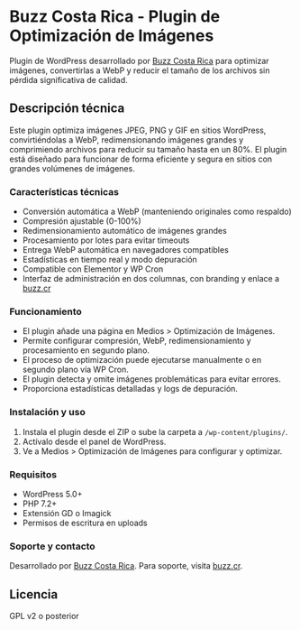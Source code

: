 # Buzz Costa Rica - Plugin de Optimización de Imágenes

Plugin de WordPress desarrollado por [Buzz Costa Rica](https://buzz.cr) para optimizar imágenes, convertirlas a WebP y reducir el tamaño de los archivos sin pérdida significativa de calidad.

## Descripción técnica

Este plugin optimiza imágenes JPEG, PNG y GIF en sitios WordPress, convirtiéndolas a WebP, redimensionando imágenes grandes y comprimiendo archivos para reducir su tamaño hasta en un 80%. El plugin está diseñado para funcionar de forma eficiente y segura en sitios con grandes volúmenes de imágenes.

### Características técnicas

- Conversión automática a WebP (manteniendo originales como respaldo)
- Compresión ajustable (0-100%)
- Redimensionamiento automático de imágenes grandes
- Procesamiento por lotes para evitar timeouts
- Entrega WebP automática en navegadores compatibles
- Estadísticas en tiempo real y modo depuración
- Compatible con Elementor y WP Cron
- Interfaz de administración en dos columnas, con branding y enlace a [buzz.cr](https://buzz.cr)

### Funcionamiento

- El plugin añade una página en Medios > Optimización de Imágenes.
- Permite configurar compresión, WebP, redimensionamiento y procesamiento en segundo plano.
- El proceso de optimización puede ejecutarse manualmente o en segundo plano vía WP Cron.
- El plugin detecta y omite imágenes problemáticas para evitar errores.
- Proporciona estadísticas detalladas y logs de depuración.

### Instalación y uso

1. Instala el plugin desde el ZIP o sube la carpeta a `/wp-content/plugins/`.
2. Actívalo desde el panel de WordPress.
3. Ve a Medios > Optimización de Imágenes para configurar y optimizar.

### Requisitos

- WordPress 5.0+
- PHP 7.2+
- Extensión GD o Imagick
- Permisos de escritura en uploads

### Soporte y contacto

Desarrollado por [Buzz Costa Rica](https://buzz.cr). Para soporte, visita [buzz.cr](https://buzz.cr).

## Licencia

GPL v2 o posterior
